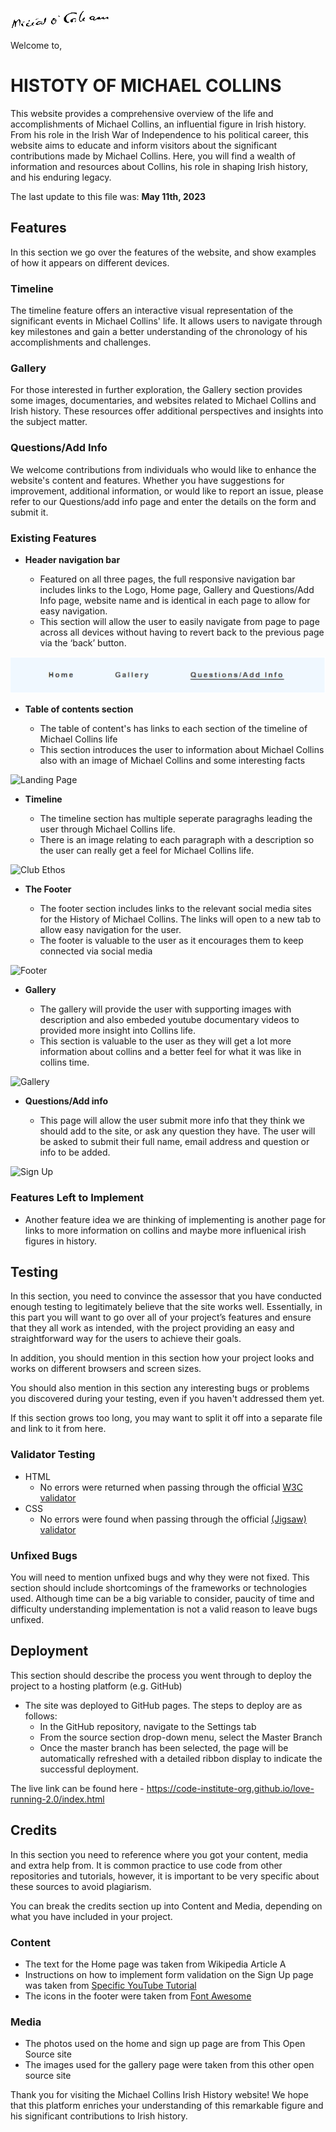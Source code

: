 ![Logo](assets/images/Michael_Collins_signature.png)

Welcome to, 
# HISTOTY OF MICHAEL COLLINS

This website provides a comprehensive overview of the life and accomplishments of Michael Collins, an influential figure in Irish history. From his role in the Irish War of Independence to his political career, this website aims to educate and inform visitors about the significant contributions made by Michael Collins. Here, you will find a wealth of information and resources about Collins, his role in shaping Irish history, and his enduring legacy.

The last update to this file was: **May 11th, 2023**

## Features
In this section we go over the features of the website, and show examples of how it appears on different devices.


### Timeline
The timeline feature offers an interactive visual representation of the significant events in Michael Collins' life. It allows users to navigate through key milestones and gain a better understanding of the chronology of his accomplishments and challenges.

### Gallery
For those interested in further exploration, the Gallery section provides some images, documentaries, and websites related to Michael Collins and Irish history. These resources offer additional perspectives and insights into the subject matter.

### Questions/Add Info 
We welcome contributions from individuals who would like to enhance the website's content and features. Whether you have suggestions for improvement, additional information, or would like to report an issue, please refer to our Questions/add info page and enter the details on the form and submit it.

### Existing Features



- __Header navigation bar__

  - Featured on all three pages, the full responsive navigation bar includes links to the Logo, Home page, Gallery and Questions/Add Info page, website name and is identical in each page to allow for easy navigation.
  - This section will allow the user to easily navigate from page to page across all devices without having to revert back to the previous page via the ‘back’ button. 

![Nav Bar](assets/images/website-nav.png)

- __Table of contents section__

  - The table of content's has links to each section of the timeline of Michael Collins life
  - This section introduces the user to information about Michael Collins also with an image of Michael Collins and some interesting facts

![Landing Page](https://github.com/lucyrush/readme-template/blob/master/media/love_running_landing.png)

- __Timeline__

  - The timeline section has multiple seperate paragraghs leading the user through Michael Collins life. 
  - There is an image relating to each paragraph with a description so the user can really get a feel for Michael Collins life. 

![Club Ethos](https://github.com/lucyrush/readme-template/blob/master/media/love_running_ethos.png)

- __The Footer__ 

  - The footer section includes links to the relevant social media sites for the History of Michael Collins. The links will open to a new tab to allow easy navigation for the user. 
  - The footer is valuable to the user as it encourages them to keep connected via social media

![Footer](https://github.com/lucyrush/readme-template/blob/master/media/love_running_footer.png)

- __Gallery__

  - The gallery will provide the user with supporting images with description and also embeded youtube documentary videos to provided more insight into Collins life. 
  - This section is valuable to the user as they will get a lot more information about collins and a better feel for what it was like in collins time. 

![Gallery](https://github.com/lucyrush/readme-template/blob/master/media/love_running_gallery.png)

- __Questions/Add info__

  - This page will allow the user submit more info that they think we should add to the site, or ask any question they have. The user will be asked to submit their full name, email address and question or info to be added. 

![Sign Up](https://github.com/lucyrush/readme-template/blob/master/media/love_running_signup.png)


### Features Left to Implement

- Another feature idea we are thinking of implementing is another page for links to more information on collins and maybe more influenical irish figures in history.

## Testing 

In this section, you need to convince the assessor that you have conducted enough testing to legitimately believe that the site works well. Essentially, in this part you will want to go over all of your project’s features and ensure that they all work as intended, with the project providing an easy and straightforward way for the users to achieve their goals.

In addition, you should mention in this section how your project looks and works on different browsers and screen sizes.

You should also mention in this section any interesting bugs or problems you discovered during your testing, even if you haven't addressed them yet.

If this section grows too long, you may want to split it off into a separate file and link to it from here.


### Validator Testing 

- HTML
  - No errors were returned when passing through the official [W3C validator](https://validator.w3.org/nu/?doc=https%3A%2F%2Fcode-institute-org.github.io%2Flove-running-2.0%2Findex.html)
- CSS
  - No errors were found when passing through the official [(Jigsaw) validator](https://jigsaw.w3.org/css-validator/validator?uri=https%3A%2F%2Fvalidator.w3.org%2Fnu%2F%3Fdoc%3Dhttps%253A%252F%252Fcode-institute-org.github.io%252Flove-running-2.0%252Findex.html&profile=css3svg&usermedium=all&warning=1&vextwarning=&lang=en#css)

### Unfixed Bugs

You will need to mention unfixed bugs and why they were not fixed. This section should include shortcomings of the frameworks or technologies used. Although time can be a big variable to consider, paucity of time and difficulty understanding implementation is not a valid reason to leave bugs unfixed. 

## Deployment

This section should describe the process you went through to deploy the project to a hosting platform (e.g. GitHub) 

- The site was deployed to GitHub pages. The steps to deploy are as follows: 
  - In the GitHub repository, navigate to the Settings tab 
  - From the source section drop-down menu, select the Master Branch
  - Once the master branch has been selected, the page will be automatically refreshed with a detailed ribbon display to indicate the successful deployment. 

The live link can be found here - https://code-institute-org.github.io/love-running-2.0/index.html 


## Credits 

In this section you need to reference where you got your content, media and extra help from. It is common practice to use code from other repositories and tutorials, however, it is important to be very specific about these sources to avoid plagiarism. 

You can break the credits section up into Content and Media, depending on what you have included in your project. 

### Content 

- The text for the Home page was taken from Wikipedia Article A
- Instructions on how to implement form validation on the Sign Up page was taken from [Specific YouTube Tutorial](https://www.youtube.com/)
- The icons in the footer were taken from [Font Awesome](https://fontawesome.com/)

### Media

- The photos used on the home and sign up page are from This Open Source site
- The images used for the gallery page were taken from this other open source site


Thank you for visiting the Michael Collins Irish History website! We hope that this platform enriches your understanding of this remarkable figure and his significant contributions to Irish history.